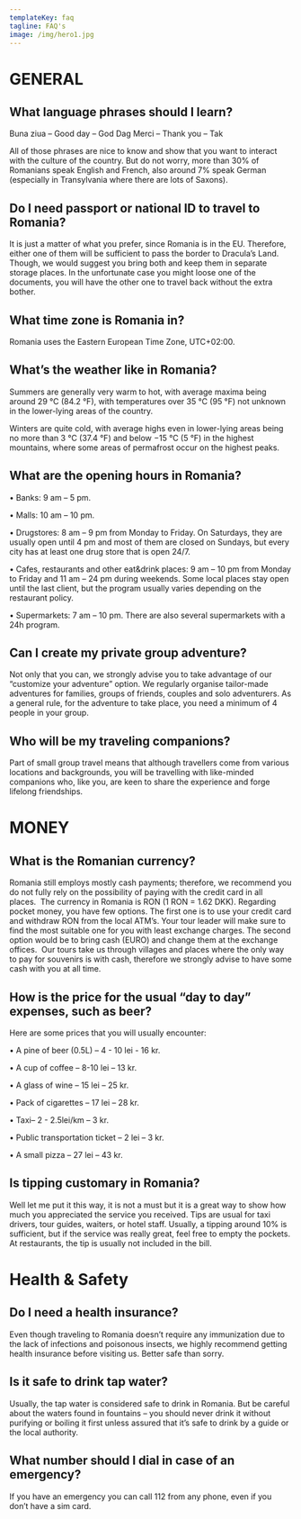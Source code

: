 ```yaml
---
templateKey: faq
tagline: FAQ's
image: /img/hero1.jpg
---
```

# GENERAL

## What language phrases should I learn? 

Buna ziua – Good day – God Dag
Merci – Thank you – Tak

All of those phrases are nice to know and show that you want to interact with the culture of the country. But do not worry, more than 30% of Romanians speak English and French, also around 7% speak German (especially in Transylvania where there are lots of Saxons).

## Do I need passport or national ID to travel to Romania?

It is just a matter of what you prefer, since Romania is in the EU. Therefore, either one of them will be sufficient to pass the border to Dracula’s Land. Though, we would suggest you bring both and keep them in separate storage places. In the unfortunate case you might loose one of the documents, you will have the other one to travel back without the extra bother.

## What time zone is Romania in?

Romania uses the Eastern European Time Zone, UTC+02:00.

## What’s the weather like in Romania?

Summers are generally very warm to hot, with average maxima being around 29 °C (84.2 °F), with temperatures over 35 °C (95 °F) not unknown in the lower-lying areas of the country. 

Winters are quite cold, with average highs even in lower-lying areas being no more than 3 °C (37.4 °F) and below −15 °C (5 °F) in the highest mountains, where some areas of permafrost occur on the highest peaks.

## What are the opening hours in Romania?

• Banks: 9 am – 5 pm.

• Malls: 10 am – 10 pm.

• Drugstores: 8 am – 9 pm from Monday to Friday. On Saturdays, they are usually open until 4 pm and most of them are closed on Sundays, but every city has at least one drug store that is open 24/7.

• Cafes, restaurants and other eat&drink places: 9 am – 10 pm from Monday to Friday and 11 am – 24 pm during weekends. Some local places stay open until the last client, but the program usually varies depending on the restaurant policy.

• Supermarkets: 7 am – 10 pm. There are also several supermarkets with a 24h program.

## Can I create my private group adventure?

Not only that you can, we strongly advise you to take advantage of our “customize your adventure” option. We regularly organise tailor-made adventures for families, groups of friends, couples and solo adventurers. As a general rule, for the adventure to take place, you need a minimum of 4 people in your group. 

## Who will be my traveling companions?

Part of small group travel means that although travellers come from various locations and backgrounds, you will be travelling with like-minded companions who, like you, are keen to share the experience and forge lifelong friendships.



# MONEY

## What is the Romanian currency?

Romania still employs mostly cash payments; therefore, we recommend you do not fully rely on the possibility of paying with the credit card in all places.  The currency in Romania is RON (1 RON = 1.62 DKK). Regarding pocket money, you have few options. The first one is to use your credit card and withdraw RON from the local ATM’s. Your tour leader will make sure to find the most suitable one for you with least exchange charges. The second option would be to bring cash (EURO) and change them at the exchange offices.  Our tours take us through villages and places where the only way to pay for souvenirs is with cash, therefore we strongly advise to have some cash with you at all time.

## How is the price for the usual “day to day” expenses, such as beer?

Here are some prices that you will usually encounter:

• A pine of beer (0.5L) – 4 - 10 lei - 16 kr.

• A cup of coffee – 8-10 lei – 13 kr.

• A glass of wine – 15 lei – 25 kr.

• Pack of cigarettes – 17 lei – 28 kr.

• Taxi– 2 - 2.5lei/km – 3 kr.

• Public transportation ticket – 2 lei – 3 kr.

• A small pizza – 27 lei – 43 kr.

## Is tipping customary in Romania?

Well let me put it this way, it is not a must but it is a great way to show how much you appreciated the service you received. Tips are usual for taxi drivers, tour guides, waiters, or hotel staff. Usually, a tipping around 10% is sufficient, but if the service was really great, feel free to empty the pockets. At restaurants, the tip is usually not included in the bill.



# Health & Safety

## Do I need a health insurance?

Even though traveling to Romania doesn’t require any immunization due to the lack of infections and poisonous insects, we highly recommend getting health insurance before visiting us. Better safe than sorry.

## Is it safe to drink tap water?

Usually, the tap water is considered safe to drink in Romania. But be careful about the waters found in fountains – you should never drink it without purifying or boiling it first unless assured that it’s safe to drink by a guide or the local authority.

## What number should I dial in case of an emergency?

If you have an emergency you can call 112 from any phone, even if you don’t have a sim card.
